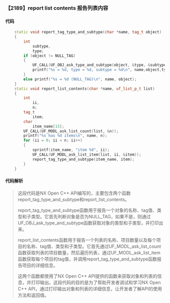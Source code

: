 ### 【2189】report list contents 报告列表内容

#### 代码

```cpp
    static void report_tag_type_and_subtype(char *name, tag_t object)  
    {  
        int  
            subtype,  
            type;  
        if (object != NULL_TAG)  
        {  
            UF_CALL(UF_OBJ_ask_type_and_subtype(object, &type, &subtype));  
            printf("%s = %d, type = %d, subtype = %d\n", name,object,type,subtype);  
        }  
        else printf("%s = %d (NULL_TAG)\n", name, object);  
    }  
    static void report_list_contents(char *name, uf_list_p_t list)  
    {  
        int  
            ii,  
            n;  
        tag_t  
            item;  
        char  
            item_name[15];  
        UF_CALL(UF_MODL_ask_list_count(list, &n));  
        printf("%s has %d items\n", name, n);  
        for (ii = 0; ii < n; ii++)  
        {  
            sprintf(item_name, "item %d", ii);  
            UF_CALL(UF_MODL_ask_list_item(list, ii, &item));  
            report_tag_type_and_subtype(item_name, item);  
        }  
    }

```

#### 代码解析

> 这段代码是NX Open C++ API编写的，主要包含两个函数report_tag_type_and_subtype和report_list_contents。
>
> report_tag_type_and_subtype函数用于报告一个对象的名称、tag值、类型和子类型。它首先判断对象是否为NULL_TAG，如果不是，则通过UF_OBJ_ask_type_and_subtype函数获取对象的类型和子类型，并打印出来。
>
> report_list_contents函数用于报告一个列表的名称、项目数量以及每个项目的名称、tag值、类型和子类型。它首先通过UF_MODL_ask_list_count函数获取列表的项目数量，然后遍历列表，通过UF_MODL_ask_list_item函数获取每个项目的tag值，并调用report_tag_type_and_subtype函数报告项目的详细信息。
>
> 这两个函数都使用了NX Open C++ API提供的函数来获取对象和列表的信息，并打印输出。这段代码的目的是为了帮助开发者调试和学习NX Open C++ API，通过打印输出对象和列表的详细信息，让开发者了解API的使用方法和返回值。
>
